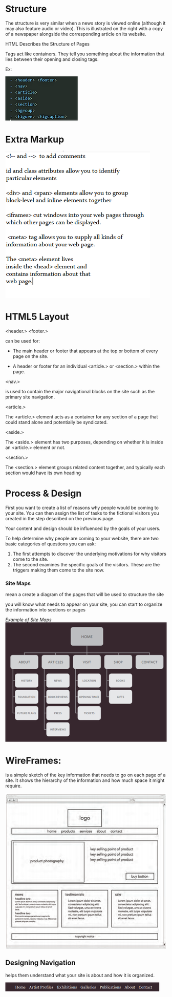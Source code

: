 # Structure

The structure is very similar
when a news story is viewed
online (although it may also
feature audio or video). This is
illustrated on the right with a
copy of a newspaper alongside
the corresponding article on its
website.

HTML Describes
the Structure
of Pages

Tags act like containers. They tell you
something about the information that lies
between their opening and closing tags.

Ex:

![img](img/q.png)


# Extra Markup

 ![img](img/mk.PNG)


# HTML5 Layout
<header.> <footer.>

 can be used for:

 - The main header or footer
that appears at the top or
bottom of every page on the
site.

- A header or footer for an
individual <article.> or
<section.> within the page.

<nav.> 

 is used to
contain the major navigational
blocks on the site such as the
primary site navigation.

<article.>

The <article.> element acts as
a container for any section of a
page that could stand alone and
potentially be syndicated.


<aside.>

The <aside.> element has two
purposes, depending on whether
it is inside an <article.>
element or not.


<section.>

The <section.> element groups
related content together, and
typically each section would
have its own heading

# Process & Design

First you want to create a list
of reasons why people would
be coming to your site. You can
then assign the list of tasks to
the fictional visitors you created
in the step described on the
previous page.

Your content and design should
be influenced by the goals of
your users.

To help determine why people
are coming to your website,
there are two basic categories of
questions you can ask:

1.  The first attempts to discover
the underlying motivations for
why visitors come to the site.
2.  The second examines the
specific goals of the visitors.
These are the triggers making
them come to the site now.


### Site Maps 
 mean a create a diagram
of the pages that will be used
to structure the site

you will  know what needs to appear
on your site, you can start to organize the
information into sections or pages


*Example of Site Maps*
![img](img/cc.PNG)



# WireFrames:
 is a simple sketch of the key
information that needs to go on each page of a
site. It shows the hierarchy of the information
and how much space it might require.

![img](img/ss.PNG)


## Designing Navigation
helps them understand what your site is about and how it is organized.

![img](img/ww.PNG)
